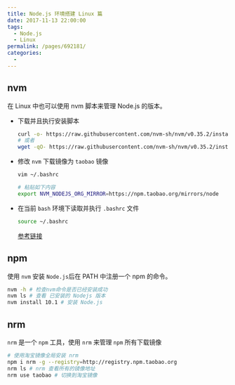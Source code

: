 ```yaml
---
title: Node.js 环境搭建 Linux 篇
date: 2017-11-13 22:00:00
tags:
  - Node.js
  - Linux
permalink: /pages/692181/
categories:
  -
---
```


## nvm

在 Linux 中也可以使用 nvm 脚本来管理 Node.js 的版本。

- 下载并且执行安装脚本

  ```bash
  curl -o- https://raw.githubusercontent.com/nvm-sh/nvm/v0.35.2/install.sh | bash
  # 或者
  wget -qO- https://raw.githubusercontent.com/nvm-sh/nvm/v0.35.2/install.sh | bash
  ```

- 修改 `nvm` 下载镜像为 `taobao` 镜像

  ```bash
  vim ~/.bashrc

  # 粘贴如下内容
  export NVM_NODEJS_ORG_MIRROR=https://npm.taobao.org/mirrors/node
  ```

- 在当前 `bash` 环境下读取并执行 `.bashrc` 文件

  ```bash
  source ~/.bashrc
  ```

  [参考链接](https://github.com/nvm-sh/nvm#installing-and-updating)

## npm

使用 `nvm` 安装 `Node.js`后在 PATH 中注册一个 npm 的命令。

```bash
nvm -h # 检查nvm命令是否已经安装成功
nvm ls # 查看 已安装的 Nodejs 版本
nvm install 10.1 # 安装 Node.js
```

## nrm

`nrm` 是一个 `npm` 工具，使用 `nrm` 来管理 `npm` 所有下载镜像

```bash
# 使用淘宝镜像全局安装 nrm
npm i nrm -g --registry=http://registry.npm.taobao.org
nrm ls # nrm 查看所有的镜像地址
nrm use taobao # 切换到淘宝镜像
```
